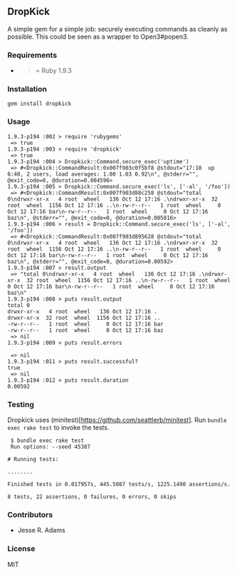 ## DropKick ##

A simple gem for a simple job: securely executing commands as cleanly as possible. This could be seen as a wrapper to Open3#popen3.

### Requirements ###

* >= Ruby 1.9.3

### Installation ###

`gem install dropkick`

### Usage ###

```
1.9.3-p194 :002 > require 'rubygems'
 => true 
1.9.3-p194 :003 > require 'dropkick'
 => true 
1.9.3-p194 :004 > Dropkick::Command.secure_exec('uptime')
 => #<Dropkick::CommandResult:0x007f903c0f5bf8 @stdout="17:18  up  6:40, 2 users, load averages: 1.00 1.03 0.92\n", @stderr="", @exit_code=0, @duration=0.004596> 
1.9.3-p194 :005 > Dropkick::Command.secure_exec('ls', ['-al', '/foo'])
 => #<Dropkick::CommandResult:0x007f903d88c258 @stdout="total 0\ndrwxr-xr-x   4 root  wheel   136 Oct 12 17:16 .\ndrwxr-xr-x  32 root  wheel  1156 Oct 12 17:16 ..\n-rw-r--r--   1 root  wheel     0 Oct 12 17:16 bar\n-rw-r--r--   1 root  wheel     0 Oct 12 17:16 baz\n", @stderr="", @exit_code=0, @duration=0.005816> 
1.9.3-p194 :006 > result = Dropkick::Command.secure_exec('ls', ['-al', '/foo'])
 => #<Dropkick::CommandResult:0x007f903d895628 @stdout="total 0\ndrwxr-xr-x   4 root  wheel   136 Oct 12 17:16 .\ndrwxr-xr-x  32 root  wheel  1156 Oct 12 17:16 ..\n-rw-r--r--   1 root  wheel     0 Oct 12 17:16 bar\n-rw-r--r--   1 root  wheel     0 Oct 12 17:16 baz\n", @stderr="", @exit_code=0, @duration=0.00592> 
1.9.3-p194 :007 > result.output
 => "total 0\ndrwxr-xr-x   4 root  wheel   136 Oct 12 17:16 .\ndrwxr-xr-x  32 root  wheel  1156 Oct 12 17:16 ..\n-rw-r--r--   1 root  wheel     0 Oct 12 17:16 bar\n-rw-r--r--   1 root  wheel     0 Oct 12 17:16 baz\n" 
1.9.3-p194 :008 > puts result.output
total 0
drwxr-xr-x   4 root  wheel   136 Oct 12 17:16 .
drwxr-xr-x  32 root  wheel  1156 Oct 12 17:16 ..
-rw-r--r--   1 root  wheel     0 Oct 12 17:16 bar
-rw-r--r--   1 root  wheel     0 Oct 12 17:16 baz
 => nil 
1.9.3-p194 :009 > puts result.errors

 => nil 
1.9.3-p194 :011 > puts result.successful?
true
 => nil 
1.9.3-p194 :012 > puts result.duration
0.00592
```

### Testing ###

Dropkick uses (minitest)[https://github.com/seattlerb/minitest]. Run `bundle exec rake test` to invoke the tests.

```
 $ bundle exec rake test
 Run options: --seed 45387

# Running tests:

........

Finished tests in 0.017957s, 445.5087 tests/s, 1225.1490 assertions/s.

8 tests, 22 assertions, 0 failures, 0 errors, 0 skips
```

### Contributors ###

* Jesse R. Adams

### License ###

MIT
